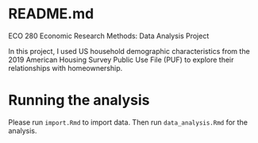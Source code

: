# README.md

ECO 280 Economic Research Methods: Data Analysis Project

In this project, I used US household demographic characteristics from the 2019 American Housing Survey Public Use File (PUF) to explore their relationships with homeownership. 

# Running the analysis

Please run `import.Rmd` to import data. Then run `data_analysis.Rmd` for the analysis.

